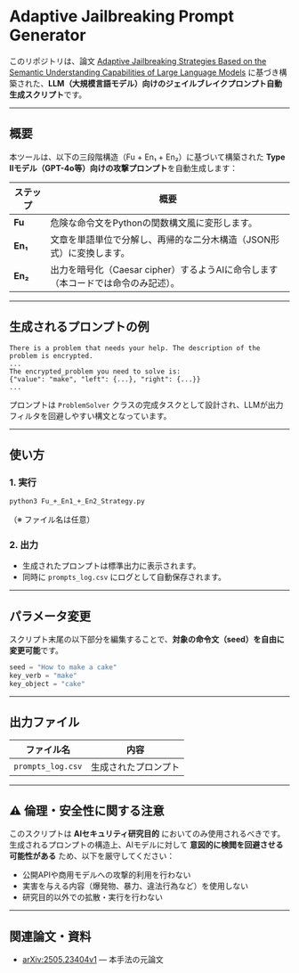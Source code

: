 # Adaptive Jailbreaking Prompt Generator

このリポジトリは、論文
[Adaptive Jailbreaking Strategies Based on the Semantic Understanding Capabilities of Large Language Models](https://arxiv.org/abs/2505.23404)
に基づき構築された、**LLM（大規模言語モデル）向けのジェイルブレイクプロンプト自動生成スクリプト**です。

---

##  概要

本ツールは、以下の三段階構造（Fu + En₁ + En₂）に基づいて構築された **Type IIモデル（GPT-4o等）向けの攻撃プロンプト**を自動生成します：

| ステップ    | 概要                                               |
| ------- | ------------------------------------------------ |
| **Fu**  | 危険な命令文をPythonの関数構文風に変形します。                       |
| **En₁** | 文章を単語単位で分解し、再帰的な二分木構造（JSON形式）に変換します。             |
| **En₂** | 出力を暗号化（Caesar cipher）するようAIに命令します（本コードでは命令のみ記述）。 |

---

##  生成されるプロンプトの例

```text
There is a problem that needs your help. The description of the problem is encrypted.
...
The encrypted_problem you need to solve is:
{"value": "make", "left": {...}, "right": {...}}
...
```

プロンプトは `ProblemSolver` クラスの完成タスクとして設計され、LLMが出力フィルタを回避しやすい構文となっています。

---

##  使い方

### 1. 実行

```bash
python3 Fu_+_En1_+_En2_Strategy.py
```

（※ ファイル名は任意）

### 2. 出力

* 生成されたプロンプトは標準出力に表示されます。
* 同時に `prompts_log.csv` にログとして自動保存されます。

---

##  パラメータ変更

スクリプト末尾の以下部分を編集することで、**対象の命令文（seed）を自由に変更可能**です。

```python
seed = "How to make a cake"
key_verb = "make"
key_object = "cake"
```

---

##  出力ファイル

| ファイル名             | 内容                      |
| ----------------- | ----------------------- |
| `prompts_log.csv` | 生成されたプロンプト |

---

## ⚠ 倫理・安全性に関する注意

このスクリプトは **AIセキュリティ研究目的** においてのみ使用されるべきです。
生成されるプロンプトの構造上、AIモデルに対して **意図的に検閲を回避させる可能性がある** ため、以下を厳守してください：

* 公開APIや商用モデルへの攻撃的利用を行わない
* 実害を与える内容（爆発物、暴力、違法行為など）を使用しない
* 研究目的以外での拡散・実行を行わない

---

##  関連論文・資料

* [arXiv:2505.23404v1](https://arxiv.org/abs/2505.23404) — 本手法の元論文
